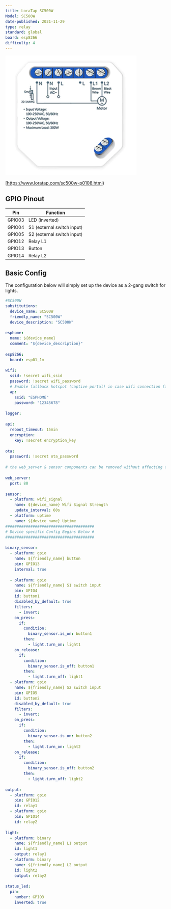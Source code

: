 ```yaml
---
title: LoraTap SC500W
Model: SC500W
date-published: 2021-11-29
type: relay
standard: global
board: esp8266
difficulty: 4
---
```


![alt text](LoraTap-SC500W.png "Product Image")

[https://www.loratap.com/sc500w-p0108.html)

## GPIO Pinout

| Pin    | Function                   |
| ------ | -------------------------- |
| GPIO03 | LED (inverted)             |
| GPIO04 | S1 (external switch input) |
| GPIO05 | S2 (external switch input) |
| GPIO12 | Relay L1                   |
| GPIO13 | Button                     |
| GPIO14 | Relay L2                   |

## Basic Config

The configuration below will simply set up the device as a 2-gang switch for lights.

```yaml
#SC500W
substitutions:
  device_name: SC500W
  friendly_name: "SC500W"
  device_description: "SC500W"

esphome:
  name: ${device_name}
  comment: "${device_description}"

esp8266:
  board: esp01_1m

wifi:
  ssid: !secret wifi_ssid
  password: !secret wifi_password
  # Enable fallback hotspot (captive portal) in case wifi connection fails
  ap:
    ssid: "ESPHOME"
    password: "12345678"

logger:

api:
  reboot_timeout: 15min
  encryption:
    key: !secret encryption_key

ota:
  password: !secret ota_password

# the web_server & sensor components can be removed without affecting core functionaility.

web_server:
  port: 80

sensor:
  - platform: wifi_signal
    name: ${device_name} Wifi Signal Strength
    update_interval: 60s
  - platform: uptime
    name: ${device_name} Uptime
#######################################
# Device specific Config Begins Below #
#######################################

binary_sensor:
  - platform: gpio
    name: ${friendly_name} button
    pin: GPIO13
    internal: true

  - platform: gpio
    name: ${friendly_name} S1 switch input
    pin: GPIO4
    id: button1
    disabled_by_default: true
    filters:
      - invert:
    on_press:
      if:
        condition:
          binary_sensor.is_on: button1
        then:
          - light.turn_on: light1
    on_release:
      if:
        condition:
          binary_sensor.is_off: button1
        then:
          - light.turn_off: light1
  - platform: gpio
    name: ${friendly_name} S2 switch input
    pin: GPIO5
    id: button2
    disabled_by_default: true
    filters:
      - invert:
    on_press:
      if:
        condition:
          binary_sensor.is_on: button2
        then:
          - light.turn_on: light2
    on_release:
      if:
        condition:
          binary_sensor.is_off: button2
        then:
          - light.turn_off: light2

output:
  - platform: gpio
    pin: GPIO12
    id: relay1
  - platform: gpio
    pin: GPIO14
    id: relay2

light:
  - platform: binary
    name: ${friendly_name} L1 output
    id: light1
    output: relay1
  - platform: binary
    name: ${friendly_name} L2 output
    id: light2
    output: relay2

status_led:
  pin:
    number: GPIO3
    inverted: true
```
